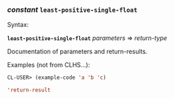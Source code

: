 ### <em>constant</em> <strong>`least-positive-single-float`</strong>

Syntax:

<strong>`least-positive-single-float`</strong> <em>parameters</em> => <em>return-type</em>

Documentation of parameters and return-results.

Examples (not from CLHS...):

```lisp
CL-USER> (example-code 'a 'b 'c)

'return-result
```
